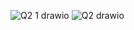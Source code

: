 ![Q2 1 drawio](https://github.com/UDHAYAKUMAR3638/Assignment/assets/92455020/f31d71ab-4187-497d-a88a-1f03e0e92719)
![Q2 drawio](https://github.com/UDHAYAKUMAR3638/Assignment/assets/92455020/ee45234f-0649-4623-8fca-7c343271f9db)

